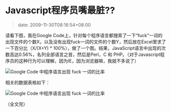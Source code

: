 # Javascript程序员嘴最脏??
>date: 2009-11-30T08:16:54+08:00


请看下图，我在Google Code上，针对每个程序语言都搜索了一下“fuck”一词的出现文件的个数X，以及没有出现fuck一词的文件的个数Y，然后放在Excel里求了一下百分比（X/(X+Y) \* 100%），做了一个图。结果，JavaScript语言中出现的次数高达0.56%，名列全部语言之首，然后是Perl，C 和 PHP。（对于Javascript程序员的这种行为可以理解，因为IE，因为浏览器嘛，我就不多说了）


![Google Code 中程序语言出现 fuck 一词的比率](https://coolshell.cn/wp-content/uploads/2009/11/programming_language.jpg "Google Code 中程序语言出现 fuck 一词的比率")


相关的数据表格如下：



![Google Code 中程序语言出现 fuck 一词的比率](https://coolshell.cn/wp-content/uploads/2009/11/programming_language_table.jpg "Google Code 中程序语言出现 fuck 一词的比率")


（全文完）



